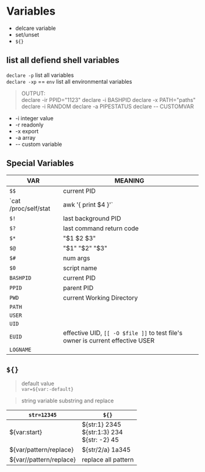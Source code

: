 # Variables
* delcare variable
* set/unset
* `${}`

## list all defiend shell variables
`declare -p` list all variables  
`declare -xp` == `env` list all environmental variables
>OUTPUT:  
declare -ir PPID="1123"
declare -i BASHPID
declare -x PATH="paths"
declare -i RANDOM
declare -a PIPESTATUS
declare -- CUSTOMVAR

* -i integer value
* -r readonly
* -x export
* -a array
* -- custom variable

## Special Variables
VAR | MEANING
---|---
`$$` | current PID
`cat /proc/self/stat | awk '{ print $4 }'` | current PID
`$!` | last background PID
`$?` | last command return code
`$*` | "$1 $2 $3"
`$@` | "$1" "$2" "$3"
`$#` | num args
`$0` | script name
`BASHPID` | current PID
`PPID` | parent PID
`PWD` | current Working Directory
`PATH` |
`USER` |
`UID` |
`EUID` | effective UID, `[[ -O $file ]]` to test file's owner is current effective USER
`LOGNAME` |

## `${}`

> default value  
`var=${var:-default}`

> string variable substring and replace  

`str=12345` | `${}`
---|---  
${var:start} | ${str:1} 2345 <br> ${str:1:3} 234 <br> ${str: -2} 45 <br>
${var/pattern/replace} | ${str/2/a} 1a345 
${var//pattern/replace} | replace all pattern